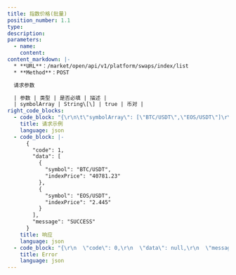 ```yaml
---
title: 指数价格(批量)
position_number: 1.1
type:
description:
parameters:
  - name:
    content:
content_markdown: |-
  * **URL**：/market/open/api/v1/platform/swaps/index/list
  * **Method**：POST

  请求参数

  | 参数 | 类型 | 是否必填 | 描述 |
  | symbolArray | String\[\] | true | 币对 |
right_code_blocks:
  - code_block: "{\r\n\t\"symbolArray\": [\"BTC/USDT\",\"EOS/USDT\"]\r\n}"
    title: 请求示例
    language: json
  - code_block: |-
      {
        "code": 1,
        "data": [
          {
            "symbol": "BTC/USDT",
            "indexPrice": "40781.23"
          },
          {
            "symbol": "EOS/USDT",
            "indexPrice": "2.445"
          }
        ],
        "message": "SUCCESS"
      }
    title: 响应
    language: json
  - code_block: "{\r\n  \"code\": 0,\r\n  \"data\": null,\r\n  \"message\": \"FAILURE\"\r\n}"
    title: Error
    language: json
---
```

